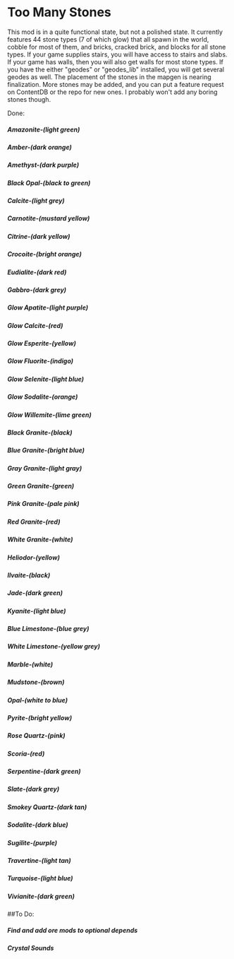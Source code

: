 # Too Many Stones

This mod is in a quite functional state, but not a polished state. It currently features 44 stone types (7 of which glow) that all spawn in the world, cobble for most of them, and bricks, cracked brick, and blocks for all stone types. If your game supplies stairs, you will have access to stairs and slabs. If your game has walls, then you will also get walls for most stone types. If you have the either "geodes" or "geodes_lib" installed, you will get several geodes as well. The placement of the stones in the mapgen is nearing finalization. More stones may be added, and you can put a feature request on ContentDB or the repo for new ones. I probably won't add any boring stones though.

Done:
##### Amazonite-(light green)
##### Amber-(dark orange)
##### Amethyst-(dark purple)
##### Black Opal-(black to green)
##### Calcite-(light grey)
##### Carnotite-(mustard yellow)
##### Citrine-(dark yellow)
##### Crocoite-(bright orange)
##### Eudialite-(dark red)
##### Gabbro-(dark grey)
##### Glow Apatite-(light purple)
##### Glow Calcite-(red)
##### Glow Esperite-(yellow)
##### Glow Fluorite-(indigo)
##### Glow Selenite-(light blue)
##### Glow Sodalite-(orange)
##### Glow Willemite-(lime green)
##### Black Granite-(black)
##### Blue Granite-(bright blue)
##### Gray Granite-(light gray)
##### Green Granite-(green)
##### Pink Granite-(pale pink)
##### Red Granite-(red)
##### White Granite-(white)
##### Heliodor-(yellow)
##### Ilvaite-(black)
##### Jade-(dark green)
##### Kyanite-(light blue)
##### Blue Limestone-(blue grey)
##### White Limestone-(yellow grey)
##### Marble-(white)
##### Mudstone-(brown)
##### Opal-(white to blue)
##### Pyrite-(bright yellow)
##### Rose Quartz-(pink)
##### Scoria-(red)
##### Serpentine-(dark green)
##### Slate-(dark grey)
##### Smokey Quartz-(dark tan)
##### Sodalite-(dark blue)
##### Sugilite-(purple)
##### Travertine-(light tan)
##### Turquoise-(light blue)
##### Vivianite-(dark green)

##To Do:
##### Find and add ore mods to optional depends
##### Crystal Sounds
